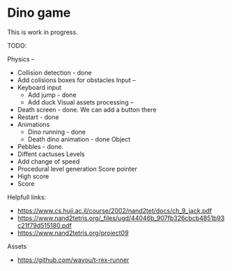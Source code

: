 # Dino game

This is work in progress.

TODO:

Physics – 
- Collision detection - done
- Add colisions boxes for obstacles
Input – 
- Keyboard input 
	- Add jump - done
	- Add duck
Visual assets processing –
- Death screen - done. We can add a button there 
- Restart - done
- Animations
 	- Dino running - done
 	- Death dino animation - done
Object
- Pebbles - done. 
- Diffent cactuses
Levels
- Add change of speed
- Procedural level generation
Score pointer
- High score
- Score


Helpfull links:
- https://www.cs.huji.ac.il/course/2002/nand2tet/docs/ch_9_jack.pdf
- https://www.nand2tetris.org/_files/ugd/44046b_907fb326cbcb4851b93c21f79d515180.pdf
- https://www.nand2tetris.org/project09

Assets
- https://github.com/wayou/t-rex-runner
